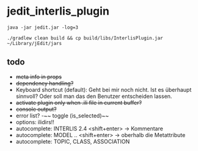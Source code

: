 # jedit_interlis_plugin

```
java -jar jedit.jar -log=3
```

```
./gradlew clean build && cp build/libs/InterlisPlugin.jar ~/Library/jEdit/jars
```


## todo

- ~~meta info in props~~
- ~~dependency handling?~~
- Keyboard shortcut (default): Geht bei mir noch nicht. Ist es überhaupt sinnvoll? Oder soll man das den Benutzer entscheiden lassen.
- ~~activate plugin only when .ili file in current buffer?~~
- ~~console output?~~ 
- error list? 
-~~ toggle (is_selected)~~
- options: ilidirs!!
- autocomplete: INTERLIS 2.4 <shift+enter> -> Kommentare
- autocomplete: MODEL .. <shift+enter> -> oberhalb die Metattribute
- autocomplete: TOPIC, CLASS, ASSOCIATION